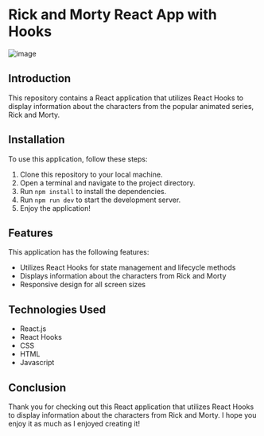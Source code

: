 # Rick and Morty React App with Hooks

![image](https://user-images.githubusercontent.com/115187369/234384595-d01b6e9b-e49a-4970-a305-87c0105ad458.png)

## Introduction
This repository contains a React application that utilizes React Hooks to display information about the characters from the popular animated series, Rick and Morty.

## Installation
 To use this application, follow these steps:

1. Clone this repository to your local machine.
2. Open a terminal and navigate to the project directory.
3. Run `npm install` to install the dependencies.
4. Run `npm run dev` to start the development server.
5. Enjoy the application!

## Features

This application has the following features:

- Utilizes React Hooks for state management and lifecycle methods
- Displays information about the characters from Rick and Morty
- Responsive design for all screen sizes

## Technologies Used
- React.js
- React Hooks
- CSS
- HTML
- Javascript

## Conclusion
Thank you for checking out this React application that utilizes React Hooks to display information about the characters from Rick and Morty. I hope you enjoy it as much as I enjoyed creating it!
